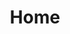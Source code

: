 ---
title: "Home"
layout: "index"  # Optionally specify the layout to use here
socialIcons:
  - name: "instagram"
    url: "https://www.instagram.com/rvdekid/"
  - name: "youtube"
    url: "https://www.youtube.com/@rvdekid/streams"
  - name: "twitch"
    url: "https://www.twitch.tv/rvdekid"
  - name: "discord"
    url: "discord.gg/fMGvk4rKUt"
---